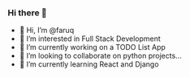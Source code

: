 ### Hi there 👋

<ul>
<li>👋 Hi, I’m @faruq</li>
<li>👀 I’m interested in Full Stack Development</li>
<li>🔭 I’m currently working on a TODO List App</li>
<li>👯 I’m looking to collaborate on python projects...</li>
<li>🌱 I’m currently learning React and Django</li>

</ul>


<!--
**Faruqt/Faruqt** is a ✨ _special_ ✨ repository because its `README.md` (this file) appears on your GitHub profile.

Here are some ideas to get you started:

- 🔭 I’m currently working on ...
- 🌱 I’m currently learning ...
- 👯 I’m looking to collaborate on ...
- 🤔 I’m looking for help with ...
- 💬 Ask me about ...
- 📫 How to reach me: ...
- 😄 Pronouns: ...
- ⚡ Fun fact: ...
-->
